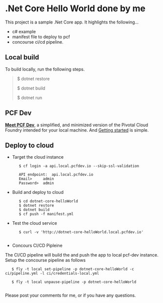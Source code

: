 # .Net Core Hello World done by me

This project is a sample .Net Core app. It highlights the following...

* c# example
* manifest file to deploy to pcf
* concourse ci/cd pipeline.

## Local build
To build locally, run the following steps.

>
>   $ dotnet restore
>
>   $ dotnet build
>
>   $ dotnet run
>



## PCF Dev

__[Meet PCF Dev](https://blog.pivotal.io/pivotal-cloud-foundry/products/meet-pcf-dev-your-ticket-to-running-cloud-foundry-locally)__, a simplified, and minimized version of the Pivotal Cloud Foundry intended for your local machine. And [Getting started](https://pivotal.io/platform/pcf-tutorials/getting-started-with-pivotal-cloud-foundry-dev/introduction) is simple.

## Deploy to cloud

* Target the cloud instance

  ```
     $ cf login -a api.local.pcfdev.io --skip-ssl-validation

     API endpoint:  api.local.pcfdev.io   
     Email>     admin
     Password>  admin
  ```

* Build and deploy to cloud

  ```
     $ cd dotnet-core-helloWorld
     $ dotnet restore
     $ dotnet build
     $ cf push -f manifest.yml
  ```

* Test the cloud service

  ```
     $ curl -v 'http://dotnet-core-helloWorld.local.pcfdev.io'
     
  ```

* Concours CI/CD Pipleine

The CI/CD pipeline will build the and push the app to local pcf-dev instance. 
Setup the concourse pipeline as follows

  ```
     $ fly -t local set-pipeline -p dotnet-core-helloWorld -c ci/pipeline.yml -l ci/credentials-local.yml
     
     $ fly -t local unpause-pipeline -p dotnet-core-helloWorld
     
  ```

Please post your comments for me, or if you have any questions.

